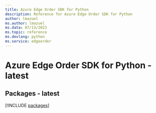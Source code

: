 ```yaml
---
title: Azure Edge Order SDK for Python
description: Reference for Azure Edge Order SDK for Python
author: lmazuel
ms.author: lmazuel
ms.data: 07/13/2023
ms.topic: reference
ms.devlang: python
ms.service: edgeorder
---
```

# Azure Edge Order SDK for Python - latest
## Packages - latest
[!INCLUDE [packages](edge-order-index.md)]